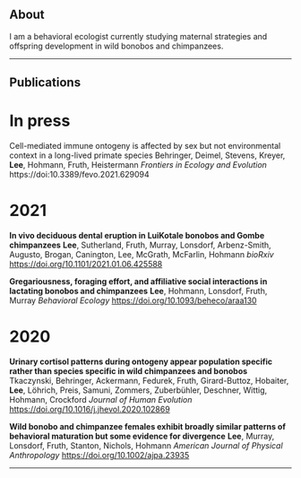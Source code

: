 ## About

I am a behavioral ecologist currently studying maternal strategies and offspring development in wild bonobos and chimpanzees.

---

## Publications

# In press
Cell-mediated immune ontogeny is affected by sex but not environmental context in a long-lived primate species
Behringer, Deimel, Stevens, Kreyer, **Lee**, Hohmann, Fruth, Heistermann
*Frontiers in Ecology and Evolution*
https://doi:10.3389/fevo.2021.629094

# 2021
**In vivo deciduous dental eruption in LuiKotale bonobos and Gombe chimpanzees**
**Lee**, Sutherland, Fruth, Murray, Lonsdorf, Arbenz-Smith, Augusto, Brogan, Canington, Lee, McGrath, McFarlin, Hohmann
*bioRxiv* 
https://doi.org/10.1101/2021.01.06.425588

**Gregariousness, foraging effort, and affiliative social interactions in lactating bonobos and chimpanzees**
**Lee**, Hohmann, Lonsdorf, Fruth, Murray
*Behavioral Ecology*
https://doi.org/10.1093/beheco/araa130

# 2020
**Urinary cortisol patterns during ontogeny appear population specific rather than species specific in wild chimpanzees and bonobos**
Tkaczynski, Behringer, Ackermann, Fedurek, Fruth, Girard-Buttoz, Hobaiter, **Lee**, Löhrich, Preis, Samuni, Zommers, Zuberbühler, Deschner, Wittig, Hohmann, Crockford
*Journal of Human Evolution*
https://doi.org/10.1016/j.jhevol.2020.102869

**Wild bonobo and chimpanzee females exhibit broadly similar patterns of behavioral maturation but some evidence for divergence**
**Lee**, Murray, Lonsdorf, Fruth, Stanton, Nichols, Hohmann
*American Journal of Physical Anthropology*
https://doi.org/10.1002/ajpa.23935

---
<p style="font-size:11px">
